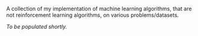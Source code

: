 A collection of my implementation of machine learning algorithms, that are not reinforcement learning algorithms, on various problems/datasets.


*To be populated shortly.*
